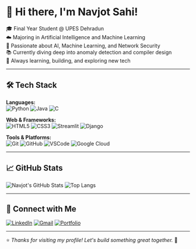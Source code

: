 # 👋 Hi there, I'm Navjot Sahi!

🎓 Final Year Student @ UPES Dehradun  
☁️ Majoring in Artificial Intelligence and Machine Learning  
🚀 Passionate about AI, Machine Learning, and Network Security  
📚 Currently diving deep into anomaly detection and compiler design  
🌱 Always learning, building, and exploring new tech

---

## 🛠️ Tech Stack

**Languages:**  
![Python](https://img.shields.io/badge/Python-3670A0?style=flat&logo=python&logoColor=white)
![Java](https://img.shields.io/badge/Java-%23ED8B00.svg?style=flat&logo=java&logoColor=white)
![C](https://img.shields.io/badge/C++-00599C?style=flat&logo=c%2B%2B&logoColor=white)

**Web & Frameworks:**  
![HTML5](https://img.shields.io/badge/HTML5-E34F26?style=flat&logo=html5&logoColor=white)
![CSS3](https://img.shields.io/badge/CSS3-1572B6?style=flat&logo=css3&logoColor=white)
![Streamlit](https://img.shields.io/badge/Streamlit-FF4B4B?style=flat&logo=streamlit&logoColor=white)
![Django](https://img.shields.io/badge/Django-092E20?style=flat&logo=django&logoColor=white)

**Tools & Platforms:**  
![Git](https://img.shields.io/badge/Git-F05032?style=flat&logo=git&logoColor=white)
![GitHub](https://img.shields.io/badge/GitHub-100000?style=flat&logo=github&logoColor=white)
![VSCode](https://img.shields.io/badge/VSCode-007ACC?style=flat&logo=visual%20studio%20code&logoColor=white)
![Google Cloud](https://img.shields.io/badge/Google%20Cloud-4285F4?style=flat&logo=googlecloud&logoColor=white)

---

## 📈 GitHub Stats

![Navjot's GitHub Stats](https://github-readme-stats.vercel.app/api?username=navjotsahi&show_icons=true&theme=default)
![Top Langs](https://github-readme-stats.vercel.app/api/top-langs/?username=navjotsahi&layout=compact)

---

## 🔗 Connect with Me

[![LinkedIn](https://img.shields.io/badge/LinkedIn-blue?style=flat&logo=linkedin&logoColor=white)](https://www.linkedin.com/in/navjotsahi/)
[![Gmail](https://img.shields.io/badge/Gmail-red?style=flat&logo=gmail&logoColor=white)](mailto:sahinav@gmail.com)
[![Portfolio](https://img.shields.io/badge/Portfolio-000?style=flat&logo=firefox&logoColor=white)]([https://your-portfolio-link.com](https://portfolio-ksmcx53axsewrzmdbywmdd.streamlit.app/))

---

⭐ _Thanks for visiting my profile! Let's build something great together._ 🚀
